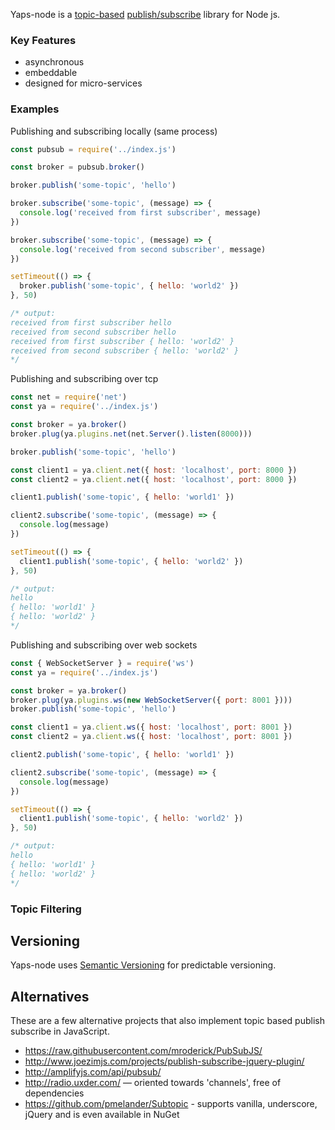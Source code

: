 Yaps-node is a [topic-based](http://en.wikipedia.org/wiki/Publish–subscribe_pattern#Message_filtering) [publish/subscribe](http://en.wikipedia.org/wiki/Publish/subscribe) library for Node js.

### Key Features
* asynchronous
* embeddable
* designed for micro-services


### Examples
Publishing and subscribing locally (same process)
```javascript
const pubsub = require('../index.js')

const broker = pubsub.broker()

broker.publish('some-topic', 'hello')

broker.subscribe('some-topic', (message) => {
  console.log('received from first subscriber', message)
})

broker.subscribe('some-topic', (message) => {
  console.log('received from second subscriber', message)
})

setTimeout(() => {
  broker.publish('some-topic', { hello: 'world2' })
}, 50)

/* output:
received from first subscriber hello
received from second subscriber hello
received from first subscriber { hello: 'world2' }
received from second subscriber { hello: 'world2' }
*/

```
Publishing and subscribing over tcp
```javascript
const net = require('net')
const ya = require('../index.js')

const broker = ya.broker()
broker.plug(ya.plugins.net(net.Server().listen(8000)))

broker.publish('some-topic', 'hello')

const client1 = ya.client.net({ host: 'localhost', port: 8000 })
const client2 = ya.client.net({ host: 'localhost', port: 8000 })

client1.publish('some-topic', { hello: 'world1' })

client2.subscribe('some-topic', (message) => {
  console.log(message)
})

setTimeout(() => {
  client1.publish('some-topic', { hello: 'world2' })
}, 50)

/* output:
hello
{ hello: 'world1' }
{ hello: 'world2' }
*/

```
Publishing and subscribing over web sockets
```javascript
const { WebSocketServer } = require('ws')
const ya = require('../index.js')

const broker = ya.broker()
broker.plug(ya.plugins.ws(new WebSocketServer({ port: 8001 })))
broker.publish('some-topic', 'hello')

const client1 = ya.client.ws({ host: 'localhost', port: 8001 })
const client2 = ya.client.ws({ host: 'localhost', port: 8001 })

client2.publish('some-topic', { hello: 'world1' })

client2.subscribe('some-topic', (message) => {
  console.log(message)
})

setTimeout(() => {
  client1.publish('some-topic', { hello: 'world2' })
}, 50)

/* output:
hello
{ hello: 'world1' }
{ hello: 'world2' }
*/

```

### Topic Filtering


## Versioning

Yaps-node uses [Semantic Versioning](http://semver.org/) for predictable versioning.

## Alternatives

These are a few alternative projects that also implement topic based publish subscribe in JavaScript.

* https://raw.githubusercontent.com/mroderick/PubSubJS/
* http://www.joezimjs.com/projects/publish-subscribe-jquery-plugin/
* http://amplifyjs.com/api/pubsub/
* http://radio.uxder.com/ — oriented towards 'channels', free of dependencies
* https://github.com/pmelander/Subtopic - supports vanilla, underscore, jQuery and is even available in NuGet
